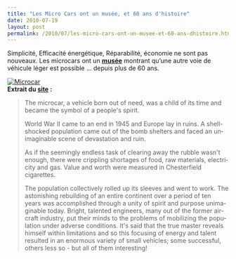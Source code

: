 ```yaml
---
title: "Les Micro Cars ont un musée, et 60 ans d'histoire"
date: 2010-07-19
layout: post
permalink: /2010/07/les-micro-cars-ont-un-musee-et-60-ans-dhistoire.html
---
```


<p><span>Simplicité, Efficacité énergétique, Réparabilité, économie ne sont pas nouveaux. Les microcars ont un <strong><a href="http://microcarmuseum.com/tourindex.html" target="_blank">musée</a></strong> montrant qu’une autre voie de véhicule léger est possible ... depuis plus de 60 ans.</span></p> <p><span><a href="/wp-content/uploads/sites/6/old/6a0120a66d2ad4970b013485888b21970c-pi.jpg" rel="lightbox"><img alt="Microcar" border="0" class="asset asset-image at-xid-6a0120a66d2ad4970b013485888b21970c " src="/wp-content/uploads/sites/6/old/6a0120a66d2ad4970b013485888b21970c-500pi.jpg" title="Microcar" /></a> <br /> </span><span><strong>Extrait du <a href="http://microcarmuseum.com/info.html" target="_blank">site</a> :</strong></span><span></span></p> <blockquote> <p><span lang="EN-GB">The microcar, a vehicle born out of need, was a child of its time and became the symbol of a people's spirit.</span></p> <p><span lang="EN-GB">World War II came to an end in 1945 and </span><span lang="EN-GB">Europe</span><span lang="EN-GB"> lay in ruins. A shell-shocked population came out of the bomb shelters and faced an unimaginable scene of devastation and ruin.</span></p> <p><span lang="EN-GB">As if the seemingly endless task of clearing away the rubble wasn't enough, there were crippling shortages of food, raw materials, electricity and gas. Value and worth were measured in </span><span lang="EN-GB">Chesterfield</span><span lang="EN-GB"> cigarettes.</span></p> <p><span lang="EN-GB">The population collectively rolled up its sleeves and went to work. The astonishing rebuilding of an entire continent over a period of ten years was accomplished through a unity of spirit and purpose unimaginable today. Bright, talented engineers, many out of the former aircraft industry, put their minds to the problems of mobilizing the population under adverse conditions. It's said that the true master reveals himself within limitations and so this focusing of energy and talent resulted in an enormous variety of small vehicles; some successful, others less so - but all of them interesting!</span></p></blockquote>